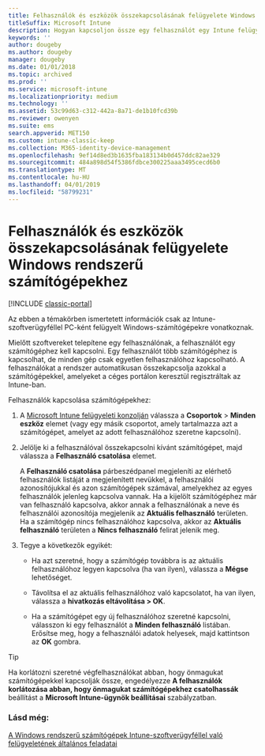```yaml
---
title: Felhasználók és eszközök összekapcsolásának felügyelete Windows rendszerű számítógépekhez
titleSuffix: Microsoft Intune
description: Hogyan kapcsoljon össze egy felhasználót egy Intune felügyelte Windows rendszerű számítógéppel.
keywords: ''
author: dougeby
ms.author: dougeby
manager: dougeby
ms.date: 01/01/2018
ms.topic: archived
ms.prod: ''
ms.service: microsoft-intune
ms.localizationpriority: medium
ms.technology: ''
ms.assetid: 53c99d63-c312-442a-8a71-de1b10fcd39b
ms.reviewer: owenyen
ms.suite: ems
search.appverid: MET150
ms.custom: intune-classic-keep
ms.collection: M365-identity-device-management
ms.openlocfilehash: 9ef14d8ed3b1635fba183134b0d457ddc82ae329
ms.sourcegitcommit: 484a898d54f5386fdbce300225aaa3495cecd6b0
ms.translationtype: MT
ms.contentlocale: hu-HU
ms.lasthandoff: 04/01/2019
ms.locfileid: "58799231"
---
```

# <a name="manage-user-device-linking-for-windows-pcs"></a>Felhasználók és eszközök összekapcsolásának felügyelete Windows rendszerű számítógépekhez

[!INCLUDE [classic-portal](includes/classic-portal.md)]

Az ebben a témakörben ismertetett információk csak az Intune-szoftverügyféllel PC-ként felügyelt Windows-számítógépekre vonatkoznak. 

Mielőtt szoftvereket telepítene egy felhasználónak, a felhasználót egy számítógéphez kell kapcsolni. Egy felhasználót több számítógéphez is kapcsolhat, de minden gép csak egyetlen felhasználóhoz kapcsolható. A felhasználókat a rendszer automatikusan összekapcsolja azokkal a számítógépekkel, amelyeket a céges portálon keresztül regisztráltak az Intune-ban.

Felhasználók kapcsolása számítógépekhez:

1. A [Microsoft Intune felügyeleti konzolján](https://manage.microsoft.com/) válassza a **Csoportok** &gt; **Minden eszköz** elemet (vagy egy másik csoportot, amely tartalmazza azt a számítógépet, amelyet az adott felhasználóhoz szeretne kapcsolni).

2. Jelölje ki a felhasználóval összekapcsolni kívánt számítógépet, majd válassza a **Felhasználó csatolása** elemet.

   A **Felhasználó csatolása** párbeszédpanel megjeleníti az elérhető felhasználók listáját a megjelenített nevükkel, a felhasználói azonosítójukkal és azon számítógépek számával, amelyekhez az egyes felhasználók jelenleg kapcsolva vannak. Ha a kijelölt számítógéphez már van felhasználó kapcsolva, akkor annak a felhasználónak a neve és felhasználói azonosítója megjelenik az **Aktuális felhasználó** területen. Ha a számítógép nincs felhasználóhoz kapcsolva, akkor az **Aktuális felhasználó** területen a **Nincs felhasználó** felirat jelenik meg.

3. Tegye a következők egyikét:

   - Ha azt szeretné, hogy a számítógép továbbra is az aktuális felhasználóhoz legyen kapcsolva (ha van ilyen), válassza a **Mégse** lehetőséget.

   - Távolítsa el az aktuális felhasználóhoz való kapcsolatot, ha van ilyen, válassza a <strong>hivatkozás eltávolítása **&gt;** OK</strong>.

   - Ha a számítógépet egy új felhasználóhoz szeretné kapcsolni, válasszon ki egy felhasználót a **Minden felhasználó** listában. Erősítse meg, hogy a felhasználói adatok helyesek, majd kattintson az **OK** gombra.

> [!TIP]
> Ha korlátozni szeretné végfelhasználókat abban, hogy önmagukat számítógépekkel kapcsolják össze, engedélyezze **A felhasználók korlátozása abban, hogy önmagukat számítógépekhez csatolhassák** beállítást a **Microsoft Intune-ügynök beállításai** szabályzatban.

### <a name="see-also"></a>Lásd még:

[A Windows rendszerű számítógépek Intune-szoftverügyféllel való felügyeletének általános feladatai](common-windows-pc-management-tasks-with-the-microsoft-intune-computer-client.md)
